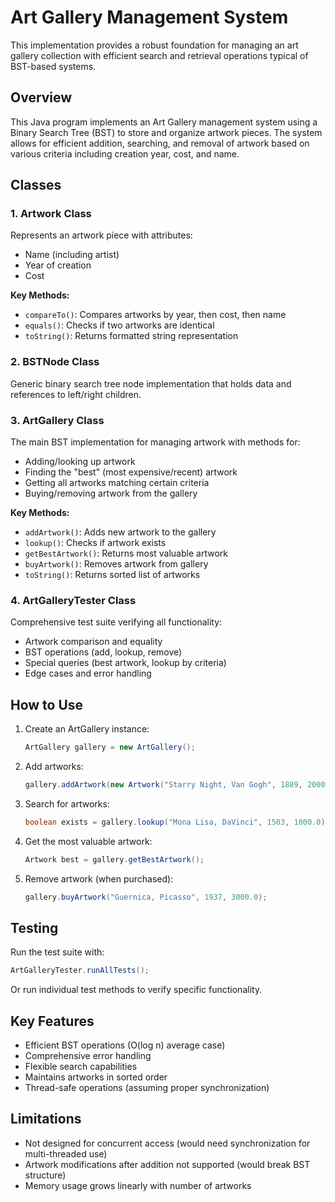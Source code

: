 # Art Gallery Management System

This implementation provides a robust foundation for managing an art gallery collection with efficient search and retrieval operations typical of BST-based systems.

## Overview

This Java program implements an Art Gallery management system using a Binary Search Tree (BST) to store and organize artwork pieces. The system allows for efficient addition, searching, and removal of artwork based on various criteria including creation year, cost, and name.

## Classes

### 1. Artwork Class
Represents an artwork piece with attributes:
- Name (including artist)
- Year of creation
- Cost

**Key Methods:**
- `compareTo()`: Compares artworks by year, then cost, then name
- `equals()`: Checks if two artworks are identical
- `toString()`: Returns formatted string representation

### 2. BSTNode Class
Generic binary search tree node implementation that holds data and references to left/right children.

### 3. ArtGallery Class
The main BST implementation for managing artwork with methods for:
- Adding/looking up artwork
- Finding the "best" (most expensive/recent) artwork
- Getting all artworks matching certain criteria
- Buying/removing artwork from the gallery

**Key Methods:**
- `addArtwork()`: Adds new artwork to the gallery
- `lookup()`: Checks if artwork exists
- `getBestArtwork()`: Returns most valuable artwork
- `buyArtwork()`: Removes artwork from gallery
- `toString()`: Returns sorted list of artworks

### 4. ArtGalleryTester Class
Comprehensive test suite verifying all functionality:
- Artwork comparison and equality
- BST operations (add, lookup, remove)
- Special queries (best artwork, lookup by criteria)
- Edge cases and error handling

## How to Use

1. Create an ArtGallery instance:
   ```java
   ArtGallery gallery = new ArtGallery();
   ```

2. Add artworks:
   ```java
   gallery.addArtwork(new Artwork("Starry Night, Van Gogh", 1889, 2000.0));
   ```

3. Search for artworks:
   ```java
   boolean exists = gallery.lookup("Mona Lisa, DaVinci", 1503, 1000.0);
   ```

4. Get the most valuable artwork:
   ```java
   Artwork best = gallery.getBestArtwork();
   ```

5. Remove artwork (when purchased):
   ```java
   gallery.buyArtwork("Guernica, Picasso", 1937, 3000.0);
   ```

## Testing

Run the test suite with:
```java
ArtGalleryTester.runAllTests();
```

Or run individual test methods to verify specific functionality.

## Key Features

- Efficient BST operations (O(log n) average case)
- Comprehensive error handling
- Flexible search capabilities
- Maintains artworks in sorted order
- Thread-safe operations (assuming proper synchronization)

## Limitations

- Not designed for concurrent access (would need synchronization for multi-threaded use)
- Artwork modifications after addition not supported (would break BST structure)
- Memory usage grows linearly with number of artworks
